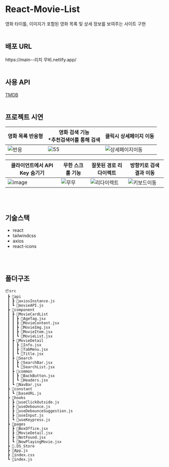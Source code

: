# React-Movie-List
영화 타이틀, 이미지가 포함된 영화 목록 및 상세 정보를 보여주는 사이트 구현
<br>
<br>

## 배포 URL
https://main--리치 무비.netlify.app/
<br>
<br>
## 사용 API
[TMDB](https://developers.themoviedb.org/3/getting-started/introduction)
<br>
<br>

## 프로젝트 시연
|영화 목록 반응형|영화 검색 기능 <br> *추천검색어를 통해 검색|클릭시 상세페이지 이동|
|---|---|---|
|![반응](https://github.com/khv2644511/React-Movie-List/assets/38063033/0f640cd0-e0f5-4108-a098-a5130b0fb1f8)|![55](https://github.com/khv2644511/React-Movie-List/assets/38063033/2582791e-45f1-4ae1-b18e-d5ae893aac54)|![상세페이지이동](https://github.com/khv2644511/React-Movie-List/assets/38063033/2ec9fb92-8d42-4932-a311-2419b40d96c5)|

|클라이언트에서 API Key 숨기기|무한 스크롤 기능|잘못된 경로 리다이렉트|방향키로 검색결과 이동|
|---|---|---|---|
|![image](https://github.com/khv2644511/React-Movie-List/assets/38063033/d70ee99d-e85d-433f-9ca7-66c0f9547f02)|![무무](https://github.com/khv2644511/React-Movie-List/assets/38063033/71cbb67b-5725-47f1-b7f8-ddee80718076)|![리다이렉트](https://github.com/khv2644511/React-Movie-List/assets/38063033/1d75c004-3c60-4b47-b459-60a527908a79)|![키보드이동](https://github.com/khv2644511/React-Movie-List/assets/38063033/38dd0489-c469-47e9-9207-c69c3ba3c8ae)|

<br>
<br>


## 기술스택
- react
- tailwindcss
- axios
- react-icons
<br>
<br>

## 폴더구조
```
📦src
 ┣ 📂api
 ┃ ┣ 📜axiosInstance.js
 ┃ ┗ 📜movieAPI.js
 ┣ 📂component
 ┃ ┣ 📂MovieCardList
 ┃ ┃ ┣ 📜AgeTag.jsx
 ┃ ┃ ┣ 📜MovieContent.jsx
 ┃ ┃ ┣ 📜MovieImg.jsx
 ┃ ┃ ┣ 📜MovieItem.jsx
 ┃ ┃ ┗ 📜MovieList.jsx
 ┃ ┣ 📂MovieDetail
 ┃ ┃ ┣ 📜Info.jsx
 ┃ ┃ ┣ 📜TabMenu.jsx
 ┃ ┃ ┗ 📜Title.jsx
 ┃ ┣ 📂Search
 ┃ ┃ ┣ 📜SearchBar.jsx
 ┃ ┃ ┗ 📜SearchList.jsx
 ┃ ┣ 📂common
 ┃ ┃ ┣ 📜BackButton.jsx
 ┃ ┃ ┗ 📜Headers.jsx
 ┃ ┗ 📜NavBar.jsx
 ┣ 📂constant
 ┃ ┗ 📜baseURL.js
 ┣ 📂hooks
 ┃ ┣ 📜useClickOutside.js
 ┃ ┣ 📜useDebounce.js
 ┃ ┣ 📜useDebounceSuggestion.js
 ┃ ┣ 📜useInput.js
 ┃ ┗ 📜useKeypress.js
 ┣ 📂pages
 ┃ ┣ 📜BoxOffice.jsx
 ┃ ┣ 📜MovieDetail.jsx
 ┃ ┣ 📜NotFound.jsx
 ┃ ┗ 📜NowPlayingMovie.jsx
 ┣ 📜.DS_Store
 ┣ 📜App.js
 ┣ 📜index.css
 ┗ 📜index.js
```
